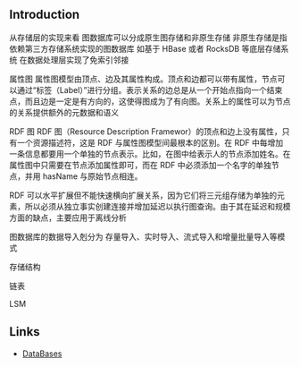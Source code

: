 ## Introduction


从存储层的实现来看 图数据库可以分成原生图存储和非原生存储 
非原生存储是指依赖第三方存储系统实现的图数据库 如基于 HBase 或者 RocksDB 等底层存储系统 在数据处理层实现了免索引邻接


属性图
属性图模型由顶点、边及其属性构成。顶点和边都可以带有属性，节点可以通过“标签（Label）”进行分组。表示关系的边总是从一个开始点指向一个结束点，而且边是一定是有方向的，这使得图成为了有向图。关系上的属性可以为节点的关系提供额外的元数据和语义


RDF 图
RDF 图（Resource Description Framewor）的顶点和边上没有属性，只有一个资源描述符，这是 RDF 与属性图模型间最根本的区别。在 RDF 中每增加一条信息都要用一个单独的节点表示。比如，在图中给表示人的节点添加姓名。在属性图中只需要在节点添加属性即可，而在 RDF 中必须添加一个名字的单独节点，并用 hasName 与原始节点相连。

RDF 可以水平扩展但不能快速横向扩展关系，因为它们将三元组存储为单独的元素，所以必须从独立事实创建连接并增加延迟以执行图查询。由于其在延迟和规模方面的缺点，主要应用于离线分析



图数据库的数据导入剋分为 存量导入、实时导入、流式导入和增量批量导入等模式

存储结构





链表



LSM






## Links

- [DataBases](/docs/CS/DB/DB.md)